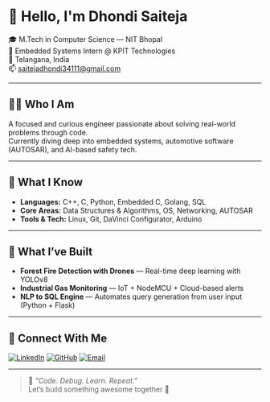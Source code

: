 # 👋 Hello, I'm Dhondi Saiteja

🎓 M.Tech in Computer Science — NIT Bhopal  
💼 Embedded Systems Intern @ KPIT Technologies  
📍 Telangana, India  
📫 saitejadhondi34111@gmail.com  

---

## 👨‍💻 Who I Am

A focused and curious engineer passionate about solving real-world problems through code.  
Currently diving deep into embedded systems, automotive software (AUTOSAR), and AI-based safety tech.

---

## 🔧 What I Know

- **Languages:** C++, C, Python, Embedded C, Golang, SQL  
- **Core Areas:** Data Structures & Algorithms, OS, Networking, AUTOSAR  
- **Tools & Tech:** Linux, Git, DaVinci Configurator, Arduino
---

## 🧪 What I’ve Built

- **Forest Fire Detection with Drones** — Real-time deep learning with YOLOv8  
- **Industrial Gas Monitoring** — IoT + NodeMCU + Cloud-based alerts  
- **NLP to SQL Engine** — Automates query generation from user input (Python + Flask)

---

## 🤝 Connect With Me

[![LinkedIn](https://img.shields.io/badge/-LinkedIn-0A66C2?style=flat-square&logo=linkedin&logoColor=white)](https://linkedin.com/in/saiteja-dhondi/)
[![GitHub](https://img.shields.io/badge/-GitHub-181717?style=flat-square&logo=github&logoColor=white)](https://github.com/saitejadhondi)
[![Email](https://img.shields.io/badge/-Email-D14836?style=flat-square&logo=gmail&logoColor=white)](mailto:saitejadhondi34111@gmail.com)

---

> 💬 *"Code. Debug. Learn. Repeat."*  
> Let’s build something awesome together 🚀
